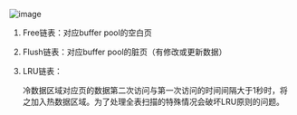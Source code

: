 
![image](https://user-images.githubusercontent.com/48038568/129479607-5e9d0783-8199-4174-a978-d72fccd1ce3e.png)

1. Free链表：对应buffer pool的空白页

2. Flush链表：对应buffer pool的脏页（有修改或更新数据）

3. LRU链表：

   冷数据区域对应页的数据第二次访问与第一次访问的时间间隔大于1秒时，将之加入热数据区域。为了处理全表扫描的特殊情况会破坏LRU原则的问题。

